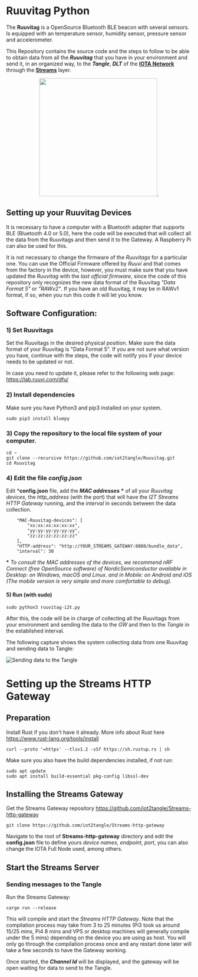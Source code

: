 # Ruuvitag Python

The **Ruuvitag** is a OpenSource Bluetooth BLE beacon with several sensors. Is equipped with an temperature sensor, humidity sensor, pressure sensor and accelerometer.

This Repository contains the source code and the steps to follow to be able to obtain data from all the ***Ruuvitag*** that you have in your environment and send it, in an organized way, to the ***Tangle***, ***DLT*** of the **[IOTA Network](https://www.iota.org/)** through the **[Streams](https://www.iota.org/solutions/streams)** layer.

<p align="center"> <img src="https://i.postimg.cc/HnM5hHT2/Screenshot-from-2021-03-22-14-50-07.png" width="320">.

## Setting up your Ruuvitag Devices

It is necessary to have a computer with a Bluetooth adapter that supports BLE (Bluetooth 4.0 or 5.0), here the code will be executed that will collect all the data from the Ruuvitags and then send it to the Gateway. A Raspberry Pi can also be used for this.

It is not necessary to change the firmware of the *Ruuvitags* for a particular one. You can use the Official Firmware offered by *Ruuvi* and that comes from the factory in the device, however, you must make sure that you have updated the *Ruuvitag* with the *last official firmware*, since the code of this repository only recognizes the new data format of the Ruuvitag *"Data Format 5"* or *"RAWv2"*. If you have an old Ruuvitag, it may be in RAWv1 format, if so, when you run this code it will let you know.

## Software Configuration:

### 1) Set Ruuvitags

Set the Ruuvitags in the desired physical position. Make sure the data format of your Ruuvitag is "Data Format 5". If you are not sure what version you have, continue with the steps, the code will notify you if your device needs to be updated or not.

In case you need to update it, please refer to the following web page:
https://lab.ruuvi.com/dfu/

### 2) Install dependencies
Make sure you have Python3 and pip3 installed on your system.
```
sudo pip3 install bluepy
```

### 3) Copy the repository to the local file system of your computer.
```
cd ~
git clone --recursive https://github.com/iot2tangle/Ruuvitag.git
cd Ruuvitag
```

### 4) Edit the file *config.json*

Edit ***config.json** file, add the ***MAC addresses*** **\*** of all your *Ruuvitag devices*, the *http_address* (with the port) that will have the *I2T Streams HTTP Gateway* running, and the *interval* in seconds between the data collection. 
```
    "MAC-Ruuvitag-devices": [
        "xx:xx:xx:xx:xx:xx",
        "yy:yy:yy:yy:yy:yy",
        "zz:zz:zz:zz:zz:zz"
    ],
    "HTTP-address": "http://YOUR_STREAMS_GATEWAY:8080/bundle_data",
    "interval": 30
```
**\*** *To consult the MAC addresses of the devices, we recommend nRF Connect (free OpenSource software) of NordicSemiconductor available in Desktop: on Windows, macOS and Linux. and in Mobile: on Android and iOS (The mobile version is very simple and more comfortable to debug).* 

#### 5) Run (with sudo)
```
sudo python3 ruuvitag-i2t.py
```

After this, the code will be in charge of collecting all the Ruuvitags from your environment and sending the data to the *GW* and then to the *Tangle* in the established interval.

The following capture shows the system collecting data from one Ruuvitag and sending data to Tangle:

![Sending data to the Tangle](https://i.postimg.cc/MT1pf5q9/Screenshot-from-2021-03-21-23-34-22.png)
	
# Setting up the Streams HTTP Gateway

## Preparation

Install Rust if you don't have it already. More info about Rust here https://www.rust-lang.org/tools/install

```
curl --proto '=https' --tlsv1.2 -sSf https://sh.rustup.rs | sh
```

Make sure you also have the build dependencies installed, if not run:  

```
sudo apt update
sudo apt install build-essential pkg-config libssl-dev
```

## Installing the Streams Gateway
Get the Streams Gateway repository
https://github.com/iot2tangle/Streams-http-gateway

```
git clone https://github.com/iot2tangle/Streams-http-gateway
```

Navigate to the root of **Streams-http-gateway** directory and edit the **config.json** file to define yours *device names*, *endpoint*, *port*, you can also change the IOTA Full Node used, among others.

## Start the Streams Server

### Sending messages to the Tangle

Run the Streams Gateway:

```
cargo run --release  
```

This will compile and start the *Streams HTTP Gateway*. Note that the compilation process may take from 3 to 25 minutes (Pi3 took us around 15/25 mins, Pi4 8 mins and VPS or desktop machines will generally compile under the 5 mins) depending on the device you are using as host.
You will only go through the compilation process once and any restart done later will take a few seconds to have the Gateway working.

Once started, the ***Channel Id*** will be displayed, and the gateway will be open waiting for data to send to the Tangle.


